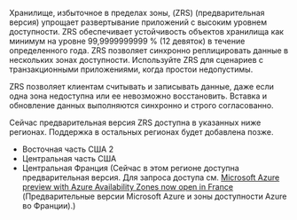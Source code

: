 Хранилище, избыточное в пределах зоны, (ZRS) (предварительная версия) упрощает развертывание приложений с высоким уровнем доступности. ZRS обеспечивает устойчивость объектов хранилища как минимум на уровне 99,9999999999 % (12 девяток) в течение определенного года. ZRS позволяет синхронно реплицировать данные в нескольких зонах доступности. Используйте ZRS для сценариев с транзакционными приложениями, когда простои недопустимы.

ZRS позволяет клиентам считывать и записывать данные, даже если одна зона недоступна или ее невозможно восстановить. Вставка и обновление данных выполняются синхронно и строго согласованно.   

Сейчас предварительная версия ZRS доступна в указанных ниже регионах. Поддержка в остальных регионах будет добавлена позже.

- Восточная часть США 2 
- Центральная часть США 
- Центральная Франция (Сейчас в этом регионе доступна предварительная версия. Для запроса доступа см. [Microsoft Azure preview with Azure Availability Zones now open in France ](https://azure.microsoft.com/blog/microsoft-azure-preview-with-azure-availability-zones-now-open-in-france) (Предварительные версии Microsoft Azure и зоны доступности Azure во Франции).)